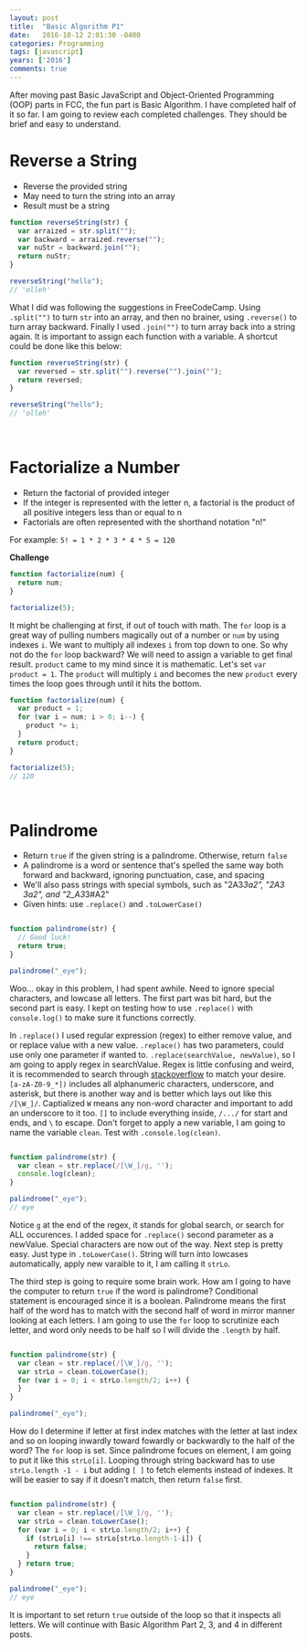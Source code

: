 ```yaml
---
layout: post
title:  "Basic Algorithm P1"
date:   2016-10-12 2:01:30 -0400
categories: Programming
tags: [javascript]
years: ['2016']
comments: true
---
```


After moving past Basic JavaScript and Object-Oriented Programming (OOP) parts in FCC, the fun part is Basic Algorithm. I have completed half of it so far. I am going to review each completed challenges. They should be brief and easy to understand.

# Reverse a String

- Reverse the provided string
- May need to turn the string into an array
- Result must be a string

```javascript
function reverseString(str) {
  var arraized = str.split("");
  var backward = arraized.reverse("");
  var nuStr = backward.join("");
  return nuStr;
}

reverseString("hello");
// 'olleh'
```

What I did was following the suggestions in FreeCodeCamp. Using `.split("")` to turn `str` into an array, and then no brainer, using `.reverse()` to turn array backward. Finally I used `.join("")` to turn array back into a string again. It is important to assign each function with a variable. A shortcut could be done like this below:

```javascript
function reverseString(str) {
  var reversed = str.split("").reverse("").join("");
  return reversed;
}

reverseString("hello");
// 'olleh'
```
<br>

# Factorialize a Number

- Return the factorial of provided integer
- If the integer is represented with the letter n, a factorial is the product of all positive integers less than or equal to n
- Factorials are often represented with the shorthand notation "n!"

For example: `5! = 1 * 2 * 3 * 4 * 5 = 120`

<strong>Challenge</strong>

```javascript
function factorialize(num) {
  return num;
}

factorialize(5);
```
It might be challenging at first, if out of touch with math. The `for` loop is a great way of pulling numbers magically out of a number or `num` by using indexes `i`. We want to multiply all indexes `i` from top down to one. So why not do the `for` loop backward? We will need to assign a variable to get final result. `product` came to my mind since it is mathematic. Let's set `var product = 1`. The `product` will multiply `i` and becomes the new `product` every times the loop goes through until it hits the bottom.

```javascript
function factorialize(num) {
  var product = 1;
  for (var i = num; i > 0; i--) {
    product *= i;
  }
  return product;
}

factorialize(5);
// 120
```
<br>

# Palindrome

- Return `true` if the given string is a palindrome. Otherwise, return `false`
- A palindrome is a word or sentence that's spelled the same way both forward and backward, ignoring punctuation, case, and spacing
- We'll also pass strings with special symbols, such as "2A3*3a2", "2A3 3a2", and "2_A3*3#A2"
- Given hints: use `.replace()` and `.toLowerCase()`

```javascript

function palindrome(str) {
  // Good luck!
  return true;
}

palindrome("_eye");
```
Woo... okay in this problem, I had spent awhile. Need to ignore special characters, and lowcase all letters. The first part was bit hard, but the second part is easy. I kept on testing how to use `.replace()` with `console.log()` to make sure it functions correctly.

In `.replace()` I used regular expression (regex) to either remove value, and or replace value with a new value. `.replace()` has two parameters, could use only one parameter if wanted to. `.replace(searchValue, newValue)`, so I am going to apply regex in searchValue. Regex is little confusing and weird, it is recommended to search through [stackoverflow][stackoverflow] to match your desire. `[a-zA-Z0-9_*])` includes all alphanumeric characters, underscore, and asterisk, but there is another way and is better which lays out like this `/[\W_]/`. Captialized `W` means any non-word character and important to add an underscore to it too. `[]` to include everything inside, `/.../` for start and ends, and `\` to escape. Don't forget to apply a new variable, I am going to name the variable `clean`. Test with `.console.log(clean)`.

```javascript

function palindrome(str) {
  var clean = str.replace(/[\W_]/g, '');
  console.log(clean);
}

palindrome("_eye");
// eye
```

Notice `g` at the end of the regex, it stands for global search, or search for ALL occurences. I added space for `.replace()` second parameter as a newValue. Special characters are now out of the way. Next step is pretty easy. Just type in `.toLowerCase()`. String will turn into lowcases automatically, apply new varaible to it, I am calling it `strLo`.

The third step is going to require some brain work. How am I going to have the computer to return `true` if the word is palindrome? Conditional statement is encouraged since it is a boolean. Palindrome means the first half of the word has to match with the second half of word in mirror manner looking at each letters. I am going to use the `for` loop to scrutinize each letter, and word only needs to be half so I will divide the `.length` by half.

```javascript

function palindrome(str) {
  var clean = str.replace(/[\W_]/g, '');
  var strLo = clean.toLowerCase();
  for (var i = 0; i < strLo.length/2; i++) {
  }
}

palindrome("_eye");

```
How do I determine if letter at first index matches with the letter at last index and so on looping inwardly toward fowardly or backwardly to the half of the word? The `for` loop is set. Since palindrome focues on element, I am going to put it like this `strLo[i]`. Looping through string backward has to use `strLo.length -1 - i` but adding `[ ]` to fetch elements instead of indexes. It will be easier to say if it doesn't match, then return `false` first.

```javascript

function palindrome(str) {
  var clean = str.replace(/[\W_]/g, '');
  var strLo = clean.toLowerCase();
  for (var i = 0; i < strLo.length/2; i++) {
    if (strLo[i] !== strLo[strLo.length-1-i]) {
      return false;
    }
  } return true;
}

palindrome("_eye");
// eye
```

It is important to set return `true` outside of the loop so that it inspects all letters. We will continue with Basic Algorithm Part 2, 3, and 4 in different posts.

[stackoverflow]: https://stackoverflow.com
